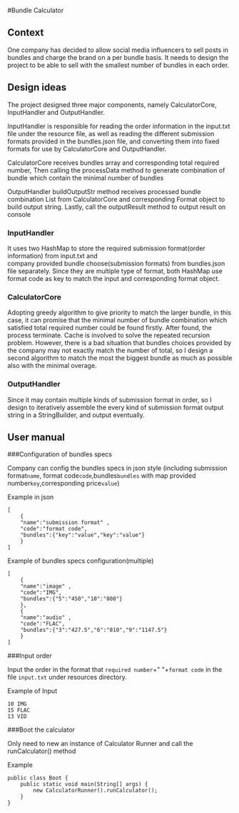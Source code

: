 #Bundle Calculator

## Context
One company has decided to allow social media influencers 
to sell posts in bundles and charge the brand on a per bundle basis. 
It needs to design the project to be able to sell with the smallest number of bundles in each order.

## Design ideas
The project designed three major components, namely CalculatorCore, InputHandler and OutputHandler.

InputHandler is responsible for reading the order information in the input.txt file under the resource file, 
as well as reading the different submission formats provided in the bundles.json file, 
and converting them into fixed formats for use by CalculatorCore and OutputHandler.

CalculatorCore receives bundles array and corresponding total required number, 
Then calling the processData method to generate combination of bundle which contain the minimal number of bundles

OutputHandler buildOutputStr method receives processed bundle combination List from CalculatorCore 
and corresponding Format object to build output string. Lastly, call the outputResult method to output
result on console

### InputHandler
It uses two HashMap to store the required submission format(order information) from input.txt and  
company provided bundle choose(submission formats) from bundles.json file separately. Since they are
multiple type of format, both HashMap use format code as key to match the input and corresponding format object.
### CalculatorCore
Adopting greedy algorithm to  give priority to match the larger bundle, in this case, it can promise that the 
minimal number of bundle combination which satisfied total required number could be found firstly. After found,
the process terminate. Cache is involved to solve the repeated recursion problem. However, there is a bad situation that
bundles choices provided by the company may not exactly match the number of total, so I design a second algorithm to match
the most the biggest bundle as much as possible also with the minimal overage.
### OutputHandler
Since it may contain multiple kinds of submission format in order, so I design to iteratively assemble the every kind of submission format output string 
in a StringBuilder, and output eventually. 

## User manual

###Configuration of bundles specs

Company can config the bundles specs in json style 
(including submission format`name`, format code`code`,bundles`bundles` with map provided number`key`,corresponding price`value`)

Example in json
```
[
    {
    "name":"submission format" ,
    "code":"format code",
    "bundles":{"key":"value","key":"value"}
    }
]
```
Example of bundles specs configuration(multiple)
```
[
    {
    "name":"image" ,
    "code":"IMG",
    "bundles":{"5":"450","10":"800"}
    },
    {
    "name":"audio" ,
    "code":"FLAC",
    "bundles":{"3":"427.5","6":"810","9":"1147.5"}
    }
]
```

###Input order

Input the order in the format that `required number`+" "+`format code`
in the file `input.txt` under resources directory.

Example of Input
```
10 IMG
15 FLAC
13 VID
```
###Boot the calculator

Only need to new an instance of Calculator Runner and call the runCalculator() method

Example
```
public class Boot {
    public static void main(String[] args) {
        new CalculatorRunner().runCalculator();
    }
}
```


